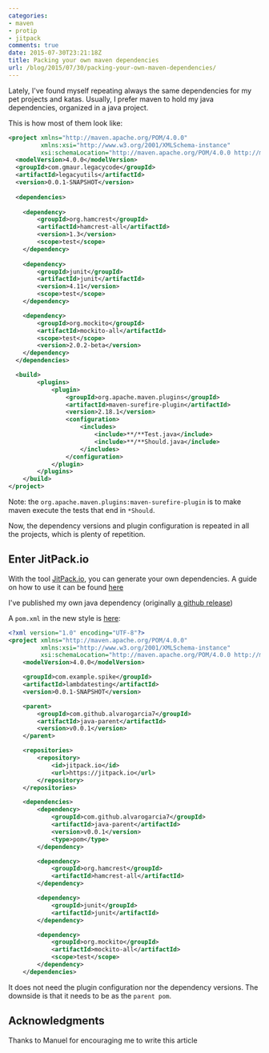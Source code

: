 ```yaml
---
categories:
- maven
- protip
- jitpack
comments: true
date: 2015-07-30T23:21:18Z
title: Packing your own maven dependencies
url: /blog/2015/07/30/packing-your-own-maven-dependencies/
---
```


Lately, I've found myself repeating always the same dependencies for my pet projects and katas. Usually, I prefer maven to hold my java dependencies, organized in a java project.

This is how most of them look like:

```xml
<project xmlns="http://maven.apache.org/POM/4.0.0"
         xmlns:xsi="http://www.w3.org/2001/XMLSchema-instance"
         xsi:schemaLocation="http://maven.apache.org/POM/4.0.0 http://maven.apache.org/xsd/maven-4.0.0.xsd">
  <modelVersion>4.0.0</modelVersion>
  <groupId>com.gmaur.legacycode</groupId>
  <artifactId>legacyutils</artifactId>
  <version>0.0.1-SNAPSHOT</version>
  
  <dependencies>
  
  	<dependency>
  		<groupId>org.hamcrest</groupId>
  		<artifactId>hamcrest-all</artifactId>
  		<version>1.3</version>
  		<scope>test</scope>
  	</dependency>
  
  	<dependency>
  		<groupId>junit</groupId>
  		<artifactId>junit</artifactId>
  		<version>4.11</version>
  		<scope>test</scope>
  	</dependency>

  	<dependency>
  		<groupId>org.mockito</groupId>
  		<artifactId>mockito-all</artifactId>
  		<scope>test</scope>
  		<version>2.0.2-beta</version>
	</dependency>
  </dependencies>

  <build>
        <plugins>
            <plugin>
                <groupId>org.apache.maven.plugins</groupId>
                <artifactId>maven-surefire-plugin</artifactId>
                <version>2.18.1</version>
                <configuration>
                    <includes>
                        <include>**/**Test.java</include>
                        <include>**/**Should.java</include>
                    </includes>
                </configuration>
            </plugin>
        </plugins>
    </build>
</project>
```

Note: the ``org.apache.maven.plugins:maven-surefire-plugin`` is to make maven execute the tests that end in ``*Should``.

Now, the dependency versions and plugin configuration is repeated in all the projects, which is plenty of repetition.

## Enter JitPack.io

With the tool [JitPack.io](https://JitPack.io), you can generate your own dependencies. A guide on how to use it can be found [here](https://jitpack.io/docs/)

I've published my own java dependency (originally [a github release](https://github.com/alvarogarcia7/java-parent/releases/tag/v0.0.1))

A ``pom.xml`` in the new style is [here](https://github.com/alvarogarcia7/spike-lambda-testing/blob/master/pom.xml):

```xml
<?xml version="1.0" encoding="UTF-8"?>
<project xmlns="http://maven.apache.org/POM/4.0.0"
         xmlns:xsi="http://www.w3.org/2001/XMLSchema-instance"
         xsi:schemaLocation="http://maven.apache.org/POM/4.0.0 http://maven.apache.org/xsd/maven-4.0.0.xsd">
    <modelVersion>4.0.0</modelVersion>

    <groupId>com.example.spike</groupId>
    <artifactId>lambdatesting</artifactId>
    <version>0.0.1-SNAPSHOT</version>

    <parent>
        <groupId>com.github.alvarogarcia7</groupId>
        <artifactId>java-parent</artifactId>
        <version>v0.0.1</version>
    </parent>

    <repositories>
        <repository>
            <id>jitpack.io</id>
            <url>https://jitpack.io</url>
        </repository>
    </repositories>

    <dependencies>
        <dependency>
            <groupId>com.github.alvarogarcia7</groupId>
            <artifactId>java-parent</artifactId>
            <version>v0.0.1</version>
            <type>pom</type>
        </dependency>

        <dependency>
            <groupId>org.hamcrest</groupId>
            <artifactId>hamcrest-all</artifactId>
        </dependency>

        <dependency>
            <groupId>junit</groupId>
            <artifactId>junit</artifactId>
        </dependency>

        <dependency>
            <groupId>org.mockito</groupId>
            <artifactId>mockito-all</artifactId>
            <scope>test</scope>
        </dependency>
    </dependencies>
```

It does not need the plugin configuration nor the dependency versions. The downside is that it needs to be as the ``parent pom``.

## Acknowledgments

Thanks to Manuel for encouraging me to write this article